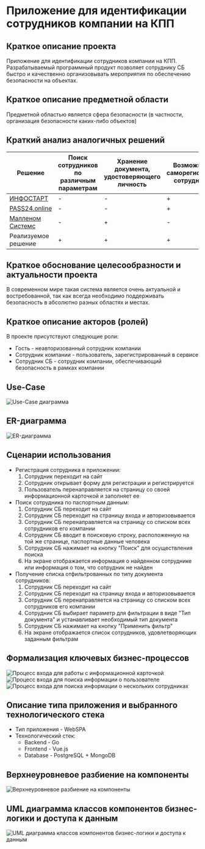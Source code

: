 # Приложение для идентификации сотрудников компании на КПП

## Краткое описание проекта

Приложение для идентификации сотрудников компании на КПП. Разрабатываемый программный продукт позволяет сотруднику СБ быстро и качественно организовывать мероприятия по обеспечению безопасности на объектах.

## Краткое описание предметной области

Предметной областью является сфера безопасности (в частности, организация безопасности каких-либо объектов)

## Краткий анализ аналогичных решений

Решение                                      | Поиск сотрудников по различным параметрам | Хранение документа, удостоверяющего личность | Возможность саморегистрации сотрудником | 
-------------------------------------------- |-------------------------------------------|----------------------------------------------|-----------------------------------------
[ИНФОСТАРТ](https://infostart.ru)         | -                                         | -                                            | +                                       |
[PASS24.online](https://pass24online.ru)   | -                                         | -                                            | +                                       |
[Малленом Системс](https://www.mallenom.ru) | -                                         | +                                            | -                                       |
Реализуемое решение                          | +                                         | +                                            | +                                       |

## Краткое обоснование целесообразности и актуальности проекта

В современном мире такая система является очень актуальной и востребованной, так как всегда необходимо поддерживать безопасность в абсолютно разных областях и местах.

## Краткое описание акторов (ролей)

В проекте присутствуют следующие роли:

- Гость - неавторизованный сотрудник компании
- Сотрудник компании - пользователь, зарегистрированный в сервисе
- Сотрудник СБ - сотрудник компании, обеспечивающий безопасность в рамках компании

## Use-Case

![Use-Case диаграмма](diagrams/use-case.svg)

## ER-диаграмма

![ER-диаграмма](diagrams/ER.svg)

## Сценарии использования

- Регистрация сотрудника в приложении:
  1) Сотрудник переходит на сайт
  2) Сотрудник открывает форму для регистрации и регистрируется
  3) Пользователь перенаправляется на страницу со своей информационной карточкой и заполняет ее
- Поиск сотрудника по паспортным данным:
  1) Сотрудник СБ переходит на сайт
  2) Сотрудник СБ переходит на страницу входа и авторизовывается
  3) Сотрудник СБ перенаправляется на страницу со списком всех сотрудников его компании
  4) Сотрудник СБ вводит в поисковую строку, расположенную на той же странице, паспортные данные человека
  5) Сотрудник СБ нажимает на кнопку "Поиск" для осуществления поиска
  6) На экране отображается информация о найденном сотруднике или информация о том, что сотрудник не найден
- Получение списка отфильтрованных по типу документа сотрудников:
  1) Сотрудник СБ переходит на сайт
  2) Сотрудник СБ переходит на страницу входа и авторизовывается
  3) Сотрудник СБ перенаправляется на страницу со списком всех сотрудников его компании
  4) Сотрудник СБ выбирает параметр для фильтрации в виде "Тип документа" и устанавливает необходимый тип документа
  5) Сотрудник СБ нажимает на кнопку "Применить фильтр"
  6) На экране отображается список сотрудников, удовлетворяющих заданным фильтрам

## Формализация ключевых бизнес-процессов

![Процесс входа для работы с информационной карточкой](diagrams/BPMN1.svg)
![Процесс входа для поиска информации о пользователе](diagrams/BPMN2.svg)
![Процесс входа для поиска информации о нескольких сотрудниках](diagrams/BPMN3.svg)


## Описание типа приложения и выбранного технологического стека

- Тип приложения - WebSPA
- Технологический стек:
  - Backend - Go
  - Frontend - Vue.js
  - Database - PostgreSQL + MongoDB

## Верхнеуровневое разбиение на компоненты

![Верхнеуровневое разбиение на компоненты](diagrams/components.svg)

## UML диаграмма классов компонентов бизнес-логики и доступа к данным

![UML диаграмма классов компонентов бизнес-логики и доступа к данным](diagrams/uml.svg)